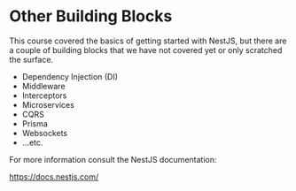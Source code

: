 # Other Building Blocks

This course covered the basics of getting started with NestJS, but there are a couple of building blocks that we have not covered yet or only scratched the surface.

* Dependency Injection (DI)
* Middleware
* Interceptors
* Microservices
* CQRS
* Prisma
* Websockets
* ...etc.

For more information consult the NestJS documentation:

https://docs.nestjs.com/
